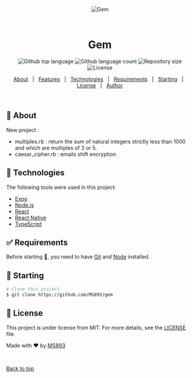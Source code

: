 <div align="center" id="top"> 
  <img src="./.github/app.gif" alt="Gem" />

  &#xa0;

  <!-- <a href="https://gem.netlify.app">Demo</a> -->
</div>

<h1 align="center">Gem</h1>

<p align="center">
  <img alt="Github top language" src="https://img.shields.io/github/languages/top/MS893/gem?color=56BEB8">

  <img alt="Github language count" src="https://img.shields.io/github/languages/count/MS893/gem?color=56BEB8">

  <img alt="Repository size" src="https://img.shields.io/github/repo-size/MS893/gem?color=56BEB8">

  <img alt="License" src="https://img.shields.io/github/license/MS893/gem?color=56BEB8">

  <!-- <img alt="Github issues" src="https://img.shields.io/github/issues/MS893/gem?color=56BEB8" /> -->

  <!-- <img alt="Github forks" src="https://img.shields.io/github/forks/MS893/gem?color=56BEB8" /> -->

  <!-- <img alt="Github stars" src="https://img.shields.io/github/stars/MS893/gem?color=56BEB8" /> -->
</p>

<!-- Status -->

<!-- <h4 align="center"> 
	🚧  Gem 🚀 Under construction...  🚧
</h4> 

<hr> -->

<p align="center">
  <a href="#dart-about">About</a> &#xa0; | &#xa0; 
  <a href="#sparkles-features">Features</a> &#xa0; | &#xa0;
  <a href="#rocket-technologies">Technologies</a> &#xa0; | &#xa0;
  <a href="#white_check_mark-requirements">Requirements</a> &#xa0; | &#xa0;
  <a href="#checkered_flag-starting">Starting</a> &#xa0; | &#xa0;
  <a href="#memo-license">License</a> &#xa0; | &#xa0;
  <a href="https://github.com/MS893" target="_blank">Author</a>
</p>

<br>

## :dart: About ##

New project :
- multiples.rb : return the sum of natural integers strictly less than 1000 and which are multiples of 3 or 5.
- caesar_cipher.rb : emails shift encryption

## :rocket: Technologies ##

The following tools were used in this project:

- [Expo](https://expo.io/)
- [Node.js](https://nodejs.org/en/)
- [React](https://pt-br.reactjs.org/)
- [React Native](https://reactnative.dev/)
- [TypeScript](https://www.typescriptlang.org/)

## :white_check_mark: Requirements ##

Before starting :checkered_flag:, you need to have [Git](https://git-scm.com) and [Node](https://nodejs.org/en/) installed.

## :checkered_flag: Starting ##

```bash
# Clone this project
$ git clone https://github.com/MS893/gem

```

## :memo: License ##

This project is under license from MIT. For more details, see the [LICENSE](LICENSE.md) file.


Made with :heart: by <a href="https://github.com/MS893" target="_blank">MS893</a>

&#xa0;

<a href="#top">Back to top</a>
